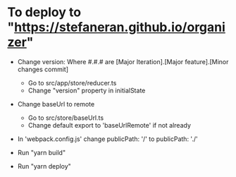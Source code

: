 # To deploy to "https://stefaneran.github.io/organizer"

- Change version: Where #.#.# are [Major Iteration].[Major feature].[Minor changes commit]
  - Go to src/app/store/reducer.ts
  - Change "version" property in initialState

- Change baseUrl to remote
  - Go to src/store/baseUrl.ts
  - Change default export to 'baseUrlRemote' if not already

- In 'webpack.config.js' change 
  publicPath: '/' to publicPath: './'

- Run "yarn build"

- Run "yarn deploy"